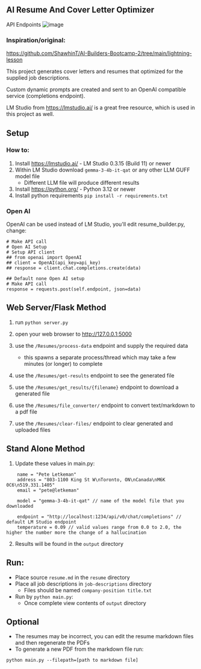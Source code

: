 ## AI Resume And Cover Letter Optimizer

API Endpoints
![image](https://github.com/user-attachments/assets/3c6e8365-8efd-4cc7-9999-70cbea0442a6)


### Inspiration/original: 
https://github.com/ShawhinT/AI-Builders-Bootcamp-2/tree/main/lightning-lesson

This project generates cover letters and resumes that optimized for the supplied job descriptions.

Custom dynamic prompts are created and sent to an OpenAI compatible service (completions endpoint).

LM Studio from https://lmstudio.ai/ is a great free resource, which is used in this project as well.

## Setup
### How to:
1. Install https://lmstudio.ai/ - LM Studio 0.3.15 (Build 11) or newer
2. Within LM Studio download `gemma-3-4b-it-qat` or any other LLM GUFF model file
   - Different LLM file will produce different results
3. Install https://python.org/ - Python 3.12 or newer
4. Install python requirements `pip install -r requirements.txt`

### Open AI
OpenAI can be used instead of LM Studio, you'll edit resume_builder.py, change: 
```
# Make API call
# Open AI Setup
# Setup API client
## from openai import OpenAI
## client = OpenAI(api_key=api_key)
## response = client.chat.completions.create(data)

## Default none Open AI setup
# Make API call
response = requests.post(self.endpoint, json=data)

```

## Web Server/Flask Method
1. run `python server.py`
2. open your web browser to http://127.0.0.1:5000
3. use the `/Resumes/process-data` endpoint and supply the required data

   - this spawns a separate process/thread which may take a few minutes (or longer) to complete
4. use the `/Resumes/get-results` endpoint to see the generated file
5. use the `/Resumes/get_results/{filename}` endpoint to download a generated file
6. use the `/Resumes/file_converter/` endpoint to convert text/markdown to a pdf file
7. use the `/Resumes/clear-files/` endpoint to clear generated and uploaded files


## Stand Alone Method
1. Update these values in main.py: 
```
    name = "Pete Letkeman"
    address = "803-1100 King St W\nToronto, ON\nCanada\nM6K 0C6\n519.331.1405"
    email = "pete@letkeman"

    model = "gemma-3-4b-it-qat" // name of the model file that you downloaded

    endpoint = "http://localhost:1234/api/v0/chat/completions" // default LM Studio endpoint
    temperature = 0.09 // valid values range from 0.0 to 2.0, the higher the number more the change of a hallucination 
```
2. Results will be found in the `output` directory
## Run:
- Place source `resume.md` in the `resume` directory
- Place all job descriptions in `job-descriptions` directory
  - Files should be named `company-position title.txt`
- Run by `python main.py`:
  - Once complete view contents of `output` directory
## Optional
   - The resumes may be incorrect, you can edit the resume markdown files and then regenerate the PDFs
   - To generate a new PDF from the markdown file run:
  
    python main.py --filepath=[path to markdown file]
